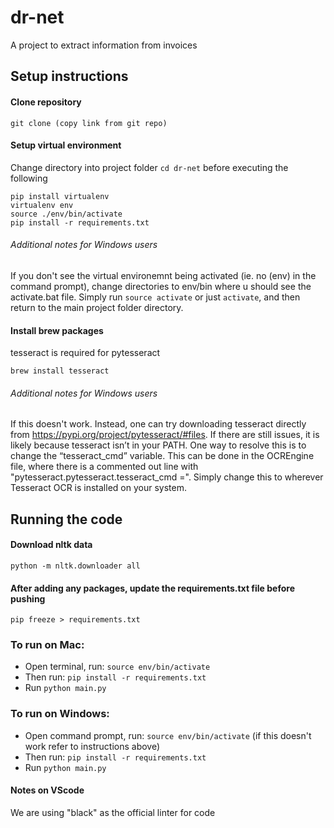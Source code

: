 # dr-net

A project to extract information from invoices

## Setup instructions
#### Clone repository
```git clone (copy link from git repo)```

#### Setup virtual environment
Change directory into project folder ```cd dr-net``` before executing the following 
```
pip install virtualenv
virtualenv env
source ./env/bin/activate
pip install -r requirements.txt
```
###### Additional notes for Windows users
If you don't see the virtual environemnt being activated (ie. no (env) in the command prompt), change directories to env/bin where u should see the activate.bat file. Simply run ```source activate``` or just ```activate```, and then return to the main project folder directory.

#### Install brew packages
tesseract is required for pytesseract
```
brew install tesseract
```
###### Additional notes for Windows users
If this doesn't work.  Instead, one can try downloading tesseract directly from https://pypi.org/project/pytesseract/#files. If there are still issues, it is likely because tesseract isn’t in your PATH. One way to resolve this is to change the “tesseract_cmd” variable. This can be done in the OCREngine file, where there is a commented out line with "pytesseract.pytesseract.tesseract_cmd =". Simply change this to wherever Tesseract OCR is installed on your system.

## Running the code

#### Download nltk data
```
python -m nltk.downloader all
```

#### After adding any packages, update the requirements.txt file before pushing
```pip freeze > requirements.txt```

### To run on Mac:
- Open terminal, run: ```source env/bin/activate```
- Then run: ```pip install -r requirements.txt```
- Run ```python main.py```

### To run on Windows:
- Open command prompt, run: ```source env/bin/activate``` (if this doesn't work refer to instructions above)
- Then run: ```pip install -r requirements.txt```
- Run ```python main.py```

#### Notes on VScode
We are using "black" as the official linter for code

